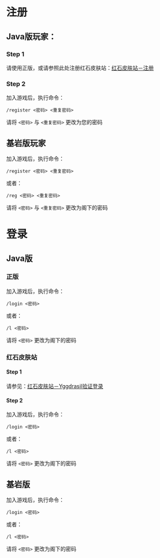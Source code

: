 # 注册

## Java版玩家：

### Step 1

请使用正版，或请参照此处注册红石皮肤站：[红石皮肤站－注册](../红石皮肤站/注册)

### Step 2

加入游戏后，执行命令：
```
/register <密码> <重复密码>
```
请将 `<密码>` 与 `<重复密码>` 更改为您的密码

## 基岩版玩家

加入游戏后，执行命令：
```
/register <密码> <重复密码>
```
或者：
```
/reg <密码> <重复密码>
```
请将 `<密码>` 与 `<重复密码>` 更改为阁下的密码

# 登录

## Java版

### 正版

加入游戏后，执行命令：
```
/login <密码>
```
或者：
```
/l <密码>
```
请将 `<密码>` 更改为阁下的密码

### 红石皮肤站

#### Step 1

请参见：[红石皮肤站－Yggdrasil验证登录](../红石皮肤站/Yggdrasil验证登录)

#### Step 2

加入游戏后，执行命令：
```
/login <密码>
```
或者：
```
/l <密码>
```
请将 `<密码>` 更改为阁下的密码

## 基岩版

加入游戏后，执行命令：
```
/login <密码>
```
或者：
```
/l <密码>
```
请将 `<密码>` 更改为阁下的密码
